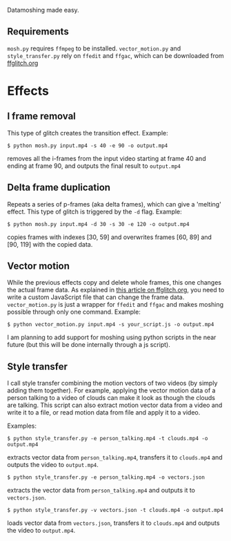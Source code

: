 Datamoshing made easy. 

## Requirements
`mosh.py` requires `ffmpeg` to be installed.
`vector_motion.py` and `style_transfer.py` rely on `ffedit` and `ffgac`, which can be downloaded from [ffglitch.org](https://ffglitch.org/)

# Effects

## I frame removal
This type of glitch creates the transition effect. Example:

    $ python mosh.py input.mp4 -s 40 -e 90 -o output.mp4
removes all the i-frames from the input video starting at frame 40 and ending at frame 90, and outputs the final result to `output.mp4`

## Delta frame duplication
Repeats a series of p-frames (aka delta frames), which can give a 'melting' effect. This type of glitch is triggered by the `-d` flag. Example:

    $ python mosh.py input.mp4 -d 30 -s 30 -e 120 -o output.mp4

copies frames with indexes [30, 59] and overwrites frames [60, 89] and [90, 119] with the copied data.

## Vector motion
While the previous effects copy and delete whole frames, this one changes the actual frame data. As explained in [this article on ffglitch.org](https://ffglitch.org/2020/07/mv.html), you need to write a custom JavaScript file that can change the frame data. `vector_motion.py` is just a wrapper for `ffedit` and `ffgac` and makes moshing possible through only one command.
Example:

    $ python vector_motion.py input.mp4 -s your_script.js -o output.mp4

I am planning to add support for moshing using python scripts in the near future (but this will be done internally through a js script).

## Style transfer
I call style transfer combining the motion vectors of two videos (by simply adding them together). For example, applying the vector motion data of a person talking to a video of clouds can make it look as though the clouds are talking. 
This script can also extract motion vector data from a video and write it to a file, or read motion data from file and apply it to a video.

Examples:

    $ python style_transfer.py -e person_talking.mp4 -t clouds.mp4 -o output.mp4

extracts vector data from `person_talking.mp4`, transfers it to `clouds.mp4` and outputs the video to `output.mp4`.


    $ python style_transfer.py -e person_talking.mp4 -o vectors.json

extracts the vector data from `person_talking.mp4` and outputs it to `vectors.json`.


    $ python style_transfer.py -v vectors.json -t clouds.mp4 -o output.mp4

loads vector data from `vectors.json`, transfers it to `clouds.mp4` and outputs the video to `output.mp4`.
